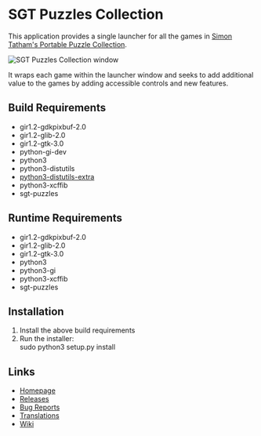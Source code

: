 # SGT Puzzles Collection

This application provides a single launcher for all the games in
[Simon Tatham's Portable Puzzle Collection](https://www.chiark.greenend.org.uk/~sgtatham/puzzles/).

![SGT Puzzles Collection window](https://screenshots.bluesabre.org/sgt-launcher/sgt-launcher-01.png)

It wraps each game within the launcher window and seeks to
add additional value to the games by adding accessible controls
and new features.

## Build Requirements
 - gir1.2-gdkpixbuf-2.0
 - gir1.2-glib-2.0
 - gir1.2-gtk-3.0
 - python-gi-dev
 - python3
 - python3-distutils
 - [python3-distutils-extra](https://launchpad.net/python-distutils-extra)
 - python3-xcffib
 - sgt-puzzles

## Runtime Requirements
 - gir1.2-gdkpixbuf-2.0
 - gir1.2-glib-2.0
 - gir1.2-gtk-3.0
 - python3
 - python3-gi
 - python3-xcffib
 - sgt-puzzles

## Installation

 1. Install the above build requirements
 2. Run the installer: \
    sudo python3 setup.py install

## Links
 - [Homepage](https://github.com/bluesabre/sgt-launcher)
 - [Releases](https://github.com/bluesabre/sgt-launcher/releases)
 - [Bug Reports](https://github.com/bluesabre/sgt-launcher/issues)
 - [Translations](https://www.transifex.com/bluesabreorg/sgt-puzzles-collection/)
 - [Wiki](https://github.com/bluesabre/sgt-launcher/wiki)
